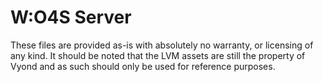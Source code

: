 # W:O4S Server
 These files are provided as-is with absolutely no warranty, or licensing of any kind. It should be noted that the LVM assets are still the property of Vyond and as such should only be used for reference purposes.
